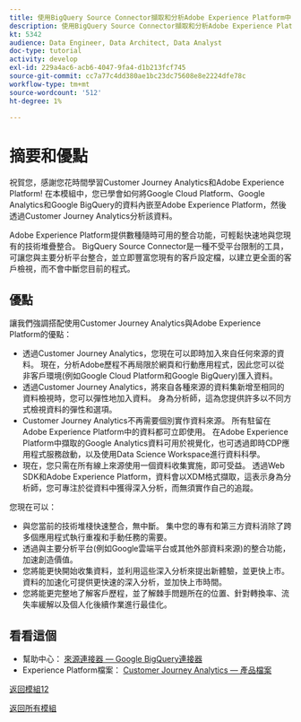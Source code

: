 ```yaml
---
title: 使用BigQuery Source Connector擷取和分析Adobe Experience Platform中的Google Analytics資料 — 摘要
description: 使用BigQuery Source Connector擷取和分析Adobe Experience Platform中的Google Analytics資料 — 摘要
kt: 5342
audience: Data Engineer, Data Architect, Data Analyst
doc-type: tutorial
activity: develop
exl-id: 229a4ac6-acb6-4047-9fa4-d1b213fcf745
source-git-commit: cc7a77c4dd380ae1bc23dc75608e8e2224dfe78c
workflow-type: tm+mt
source-wordcount: '512'
ht-degree: 1%

---
```


# 摘要和優點

祝賀您，感謝您花時間學習Customer Journey Analytics和Adobe Experience Platform!
在本模組中，您已學會如何將Google Cloud Platform、Google Analytics和Google BigQuery的資料內嵌至Adobe Experience Platform，然後透過Customer Journey Analytics分析該資料。

Adobe Experience Platform提供數種隨時可用的整合功能，可輕鬆快速地與您現有的技術堆疊整合。 BigQuery Source Connector是一種不受平台限制的工具，可讓您與主要分析平台整合，並立即豐富您現有的客戶設定檔，以建立更全面的客戶檢視，而不會中斷您目前的程式。

## 優點

讓我們強調搭配使用Customer Journey Analytics與Adobe Experience Platform的優點：

- 透過Customer Journey Analytics，您現在可以即時加入來自任何來源的資料。 現在，分析Adobe歷程不再局限於網頁和行動應用程式，因此您可以從非客戶環境(例如Google Cloud Platform和Google BigQuery)匯入資料。
- 透過Customer Journey Analytics，將來自各種來源的資料集新增至相同的資料檢視時，您可以彈性地加入資料。 身為分析師，這為您提供許多以不同方式檢視資料的彈性和選項。
- Customer Journey Analytics不再需要個別實作資料來源。 所有駐留在Adobe Experience Platform中的資料都可立即使用。 在Adobe Experience Platform中擷取的Google Analytics資料可用於視覺化，也可透過即時CDP應用程式服務啟動，以及使用Data Science Workspace進行資料科學。
- 現在，您只需在所有線上來源使用一個資料收集實施，即可受益。 透過Web SDK和Adobe Experience Platform，資料會以XDM格式擷取，這表示身為分析師，您可專注於從資料中獲得深入分析，而無須實作自己的追蹤。

您現在可以：

- 與您當前的技術堆棧快速整合，無中斷。 集中您的專有和第三方資料消除了跨多個應用程式執行重複和手動任務的需要。
- 透過與主要分析平台(例如Google雲端平台或其他外部資料來源)的整合功能，加速創造價值。
- 您將能更快開始收集資料，並利用這些深入分析來提出新體驗，並更快上市。 資料的加速化可提供更快速的深入分析，並加快上市時間。
- 您將能更完整地了解客戶歷程，並了解棘手問題所在的位置、針對轉換率、流失率緩解以及個人化後續作業進行最佳化。

## 看看這個

- 幫助中心： [來源連接器 — Google BigQuery連接器](https://experienceleague.adobe.com/docs/experience-platform/sources/connectors/databases/bigquery.html)
- Experience Platform檔案： [Customer Journey Analytics — 產品檔案](https://experienceleague.adobe.com/docs/analytics-platform/using/cja-landing.html)

[返回模組12](./customer-journey-analytics-bigquery-gcp.md)

[返回所有模組](./../../overview.md)
